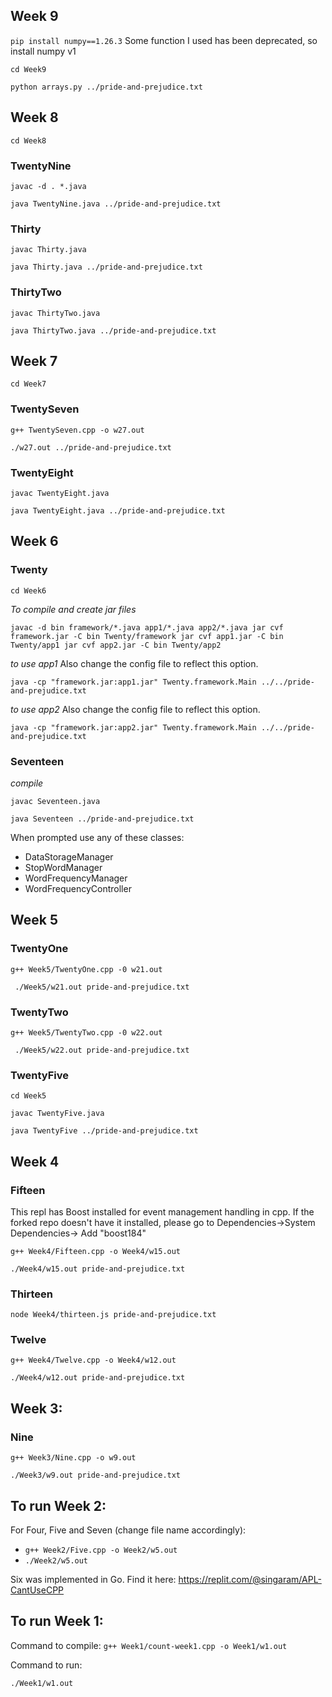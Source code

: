 ## Week 9 

`pip install numpy==1.26.3`
Some function I used has been deprecated, so install numpy v1

`cd Week9`

`python arrays.py ../pride-and-prejudice.txt`

## Week 8

`cd Week8`

### TwentyNine

`javac -d . *.java`

`java TwentyNine.java ../pride-and-prejudice.txt`

### Thirty 

`javac Thirty.java`

`java Thirty.java ../pride-and-prejudice.txt`

### ThirtyTwo

`javac ThirtyTwo.java`

`java ThirtyTwo.java ../pride-and-prejudice.txt`

## Week 7

`cd Week7`

### TwentySeven

`g++ TwentySeven.cpp -o w27.out`

`./w27.out ../pride-and-prejudice.txt`
 
### TwentyEight 
`javac TwentyEight.java`

`java TwentyEight.java ../pride-and-prejudice.txt`

 ## Week 6

 ### Twenty
 
 `cd Week6`

 *To compile and create jar files* 

`javac -d bin framework/*.java app1/*.java app2/*.java
 jar cvf framework.jar -C bin Twenty/framework
 jar cvf app1.jar -C bin Twenty/app1
 jar cvf app2.jar -C bin Twenty/app2 `

*to use app1*
Also change the config file to reflect this option. 

`java -cp "framework.jar:app1.jar" Twenty.framework.Main ../../pride-and-prejudice.txt`

*to use app2*
Also change the config file to reflect this option. 

`java -cp "framework.jar:app2.jar" Twenty.framework.Main ../../pride-and-prejudice.txt`

### Seventeen 

*compile*

`javac Seventeen.java`

`java Seventeen ../pride-and-prejudice.txt`

When prompted use any of these classes:
* DataStorageManager
* StopWordManager
* WordFrequencyManager
* WordFrequencyController 

## Week 5

### TwentyOne

`g++ Week5/TwentyOne.cpp -0 w21.out`

` ./Week5/w21.out pride-and-prejudice.txt`

### TwentyTwo
`g++ Week5/TwentyTwo.cpp -0 w22.out`

` ./Week5/w22.out pride-and-prejudice.txt`


### TwentyFive

`cd Week5`

`javac TwentyFive.java`

`java TwentyFive ../pride-and-prejudice.txt`

## Week 4

### Fifteen

This repl has Boost installed for event management handling in cpp. If the forked repo doesn't have it installed, please go to Dependencies->System Dependencies-> Add "boost184"

`g++ Week4/Fifteen.cpp -o Week4/w15.out`

`./Week4/w15.out pride-and-prejudice.txt`

### Thirteen

`node Week4/thirteen.js pride-and-prejudice.txt`


### Twelve
`g++ Week4/Twelve.cpp -o Week4/w12.out`

`./Week4/w12.out pride-and-prejudice.txt`


## Week 3:


### Nine
`
g++ Week3/Nine.cpp -o w9.out
`

`
./Week3/w9.out pride-and-prejudice.txt
`

## To run Week 2:

For Four, Five and Seven (change file name accordingly):
* `
g++ Week2/Five.cpp -o Week2/w5.out
`
* `
./Week2/w5.out
`

Six was implemented in Go. Find it here: https://replit.com/@singaram/APL-CantUseCPP


## To run Week 1:

Command to compile:
`
g++ Week1/count-week1.cpp -o Week1/w1.out
`

Command to run:

`
./Week1/w1.out
`




